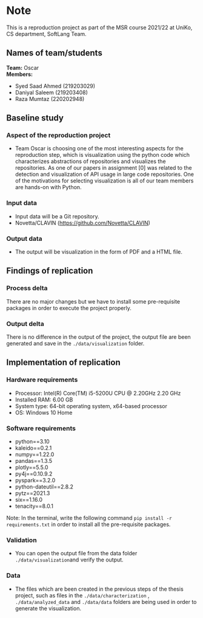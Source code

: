 # Note
This is a reproduction project as part of the MSR course 2021/22 at UniKo, CS department, SoftLang Team.

## Names of team/students

**Team:** Oscar  
**Members:** 
- Syed Saad Ahmed (219203029) 
- Daniyal Saleem (219203408)
- Raza Mumtaz (220202948)

## Baseline study
### Aspect of the reproduction project
- Team Oscar is choosing one of the most interesting aspects for the reproduction step, which is visualization using the python code which characterizes abstractions of repositories and visualizes the repositories. As one of our papers in assignment [0] was related to the detection and visualization of API usage in large code repositories. One of the motivations for selecting visualization is all of our team members are hands-on with Python.
### Input data
- Input data will be a Git repository.
- Novetta/CLAVIN  (https://github.com/Novetta/CLAVIN)
### Output data
- The output will be visualization in the form of PDF and a HTML file.

## Findings of replication

### Process delta
There are no major changes but we have to install some pre-requisite packages in order to execute the project properly.

### Output delta
There is no difference in the output of the project, the output file are been generated and save in the   `./data/visualization` folder. 

## Implementation of replication
### Hardware requirements
- Processor: Intel(R) Core(TM) i5-5200U CPU @ 2.20GHz   2.20 GHz
- Installed RAM:	6.00 GB
- System type:	64-bit operating system, x64-based processor
- OS:	Windows 10 Home

### Software requirements
- python==3.10
- kaleido==0.2.1
- numpy==1.22.0
- pandas==1.3.5
- plotly==5.5.0
- py4j==0.10.9.2
- pyspark==3.2.0
- python-dateutil==2.8.2
- pytz==2021.3
- six==1.16.0
- tenacity==8.0.1

Note: 	In the terminal, write the following command `pip install -r requirements.txt` in order to install all the pre-requisite packages.
### Validation
- You can open the output file from the data folder `./data/visualization`and verify the output. 

### Data
- The files which are been created in the previous steps of the thesis project, such as files in the `./data/characterization` ,
 `./data/analyzed_data` and `./data/data` folders are being used in order to generate the visualization.